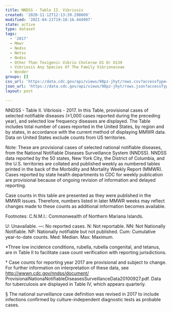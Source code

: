 ```yaml
---
title: NNDSS - Table II. Vibriosis
created: '2020-11-12T12:13:39.298669'
modified: '2021-04-21T19:18:16.444997'
state: active
type: dataset
tags:
  - '2017'
  - Mmwr
  - Nedss
  - Netss
  - Nndss
  - Other Than Toxigenic Vibrio Cholerae O1 Or O139
  - Vibriosis Any Species Of The Family Vibrionaceae
  - Wonder
groups: []
csv_url: 'https://data.cdc.gov/api/views/98pz-jhyt/rows.csv?accessType=DOWNLOAD'
json_url: 'https://data.cdc.gov/api/views/98pz-jhyt/rows.json?accessType=DOWNLOAD'
layout: post

---
```

NNDSS - Table II. Vibriosis - 2017.  In this Table, provisional cases of selected notifiable diseases (≥1,000 cases reported during the preceding year), and selected low frequency diseases are displayed. The Table includes total number of cases reported in the United States, by region and by states, in accordance with the current method of displaying MMWR data.  Data on United States exclude counts from US territories.

Note:
These are provisional cases of selected national notifiable diseases, from the National Notifiable Diseases Surveillance System (NNDSS). NNDSS data reported by the 50 states, New York City, the District of Columbia, and the U.S. territories are collated and published weekly as numbered tables printed in the back of the Morbidity and Mortality Weekly Report (MMWR). Cases reported by state health departments to CDC for weekly publication are provisional because of ongoing revision of information and delayed reporting. 

Case counts in this table are presented as they were published in the MMWR issues. Therefore, numbers listed in later MMWR weeks may reflect changes made to these counts as additional information becomes available. 

Footnotes:
 C.N.M.I.: Commonwealth of Northern Mariana Islands. 

 U: Unavailable. —: No reported cases. N: Not reportable. NN: Not Nationally Notifiable. NP: Nationally notifiable but not published. Cum: Cumulative year-to-date counts. Med: Median. Max: Maximum. 

*Three low incidence conditions, rubella, rubella congenital, and tetanus, are in Table II to facilitate case count verification with reporting jurisdictions. 

† Case counts for reporting year 2017 are provisional and subject to change. For further information on interpretation of these data, see http://wwwn.cdc.gov/nndss/document/ ProvisionalNationaNotifiableDiseasesSurveillanceData20100927.pdf. Data for tuberculosis are displayed in Table IV, which appears quarterly.

§ The national surveillance case definition was revised in 2017 to include infections confirmed by culture-independent diagnostic tests as probable cases.
